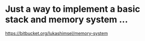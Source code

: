# Just a way to implement a basic stack and memory system ...

https://bitbucket.org/lukashimsel/memory-system
